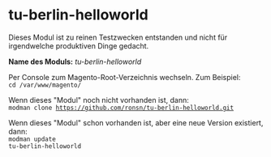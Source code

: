 # tu-berlin-helloworld
Dieses Modul ist zu reinen Testzwecken entstanden und nicht für irgendwelche produktiven Dinge gedacht.

**Name des Moduls:** *tu-berlin-helloworld*


Per Console zum Magento-Root-Verzeichnis wechseln. Zum Beispiel:
<br /><code>cd /var/www/magento/</code>

Wenn dieses "Modul" noch nicht vorhanden ist, dann:
<br /><code>modman clone https://github.com/ronsn/tu-berlin-helloworld.git</code>

Wenn dieses "Modul" schon vorhanden ist, aber eine neue Version existiert, dann:
<br /><code>modman update tu-berlin-helloworld</code>